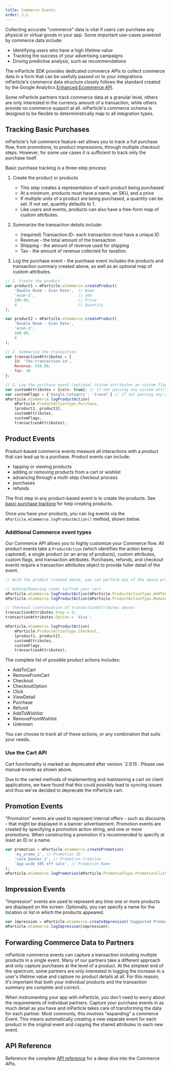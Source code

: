 ```yaml
---
title: Commerce Events
order: 3.2
---
```


Collecting accurate "commerce" data is vital if users can purchase any physical or virtual goods in your app. Some important use-cases powered by commerce data include:

* Identifying users who have a high lifetime value
* Tracking the success of your advertising campaigns
* Driving predictive analysis, such as recommendations

The mParticle SDK provides dedicated commerce APIs to collect commerce data in a form that can be usefully passed on to your integrations. mParticle's commerce data structure closely follows the standard created by the Google Analytics [Enhanced Ecommerce API](https://developers.google.com/analytics/devguides/collection/protocol/v1/parameters#ecomm).

Some mParticle partners track commerce data at a granular level, others are only interested in the currency amount of a transaction, while others provide no commerce support at all. mParticle's commerce schema is designed to be flexible to deterministically map to all integration types.

## Tracking Basic Purchases

mParticle's full commerce feature-set allows you to track a full purchase flow, from promotions, to product impressions, through multiple checkout steps. However, for some use cases it is sufficient to track only the purchase itself.

Basic purchase tracking is a three-step process:

1. Create the product or products
   
   - This step creates a representation of each product being purchased
   - At a minimum, products must have a name, an SKU, and a price
   - If multiple units of a product are being purchased, a quantity can be set. If not set, quantity defaults to 1. 
   - Like users and events, products can also have a free-form map of custom attributes.

2. Summarize the transaction details include:

   - (required) Transaction ID- each transaction must have a unique ID
    - Revenue - the total amount of the transaction
    - Shipping - the amount of revenue used for shipping
    - Tax - the amount of revenue collected for taxation.

3. Log the purchase event - the purchase event includes the products and transaction summary created above, as well as an optional map of custom attributes.

~~~javascript
// 1. Create the product
var product1 = mParticle.eCommerce.createProduct(
    'Double Room - Econ Rate',  // Name
    'econ-1',                   // SKU
    100.00,                     // Price
    4                           // Quantity
);

var product2 = mParticle.eCommerce.createProduct(
    'Double Room - Econ Rate',
    'econ-1', 
    100.00, 
    4
);

// 2. Summarize the transaction
var transactionAttributes = {
    Id: 'foo-transaction-id',
    Revenue: 430.00,
    Tax: 30
};

// 3. Log the purchase event (optional custom attributes an custom flags depending on your );
var customAttributes = {sale: true}; // if not passing any custom attributes, pass null
var customFlags = {'Google.Category': 'travel'} // if not passing any custom flags, pass null
mParticle.eCommerce.logProductAction(
    mParticle.ProductActionType.Purchase,
    [product1, product2],
    customAttributes,
    customFlags,
    transactionAttributes);
~~~

## Product Events

Product-based commerce events measure all interactions with a product that can lead up to a purchase. Product events can include:

* tapping or viewing products
* adding or removing products from a cart or wishlist
* advancing through a multi-step checkout process
* purchases
* refunds

The first step in any product-based event is to create the products. See [basic purchase tracking](#tracking-basic-purchases) for help creating products.

Once you have your products, you can log events via the `mParticle.eCommerce.logProductAction()` method, shown below.

### Additional Commerce event types

Our Commerce API allows you to highly customize your Commerce flow. All product events take a `ProductAction` (which identifies the action being captured), a single product (or an array of products), custom attributes, custom flags, and transaction attributes. Purchases, refunds, and checkout events require a transaction attributes object to provide fuller detail of the event.

~~~javascript
// With the product created above, you can perform any of the above product actions. Some examples include:

// Adding/Removing items to/from your cart
mParticle.eCommerce.logProductAction(mParticle.ProductActionType.AddToCart, product, customAttributes);
mParticle.eCommerce.logProductAction(mParticle.ProductActionType.RemoveFromCart, product, customAttributes);

// Checkout (continuation of transactionAttributes above)
transactionAttributes.Step = 2;
transactionAttributes.Option = 'Visa';

mParticle.eCommerce.logProductAction(
    mParticle.ProductActionType.Checkout,
    [product1, product2],
    customAttributes,
    customFlags,
    transactionAttributes);

~~~

The complete list of possible product actions includes:

* AddToCart
* RemoveFromCart
* Checkout
* CheckoutOption 
* Click
* ViewDetail
* Purchase
* Refund
* AddToWishlist
* RemoveFromWishlist
* Unknown

You can choose to track all of these actions, or any combination that suits your needs.

### Use the Cart API

<aside>Cart functionality is marked as deprecated after version `2.9.15`. Please use manual events as shown above.</aside>

Due to the varied methods of implementing and maintaining a cart on client applications, we have found that this could possibly lead to syncing issues and thus we've decided to deprecate the mParticle cart.

## Promotion Events

"Promotion" events are used to represent internal offers - such as discounts - that might be displayed in a banner advertisement. Promotion events are created by specifying a promotion action string, and one or more promotions. When constructing a promotion it's recommended to specify at least an ID or a name.

~~~javascript
var promotion = mParticle.eCommerce.createPromotion(
    'my_promo_1', // Promotion ID
    'sale_banner_1', // Promotion Creative
    'App-wide 50% off sale', // Promotion Name
);
mParticle.eCommerce.logPromotion(mParticle.PromotionType.PromotionClick, promotion);
~~~


## Impression Events

"Impression" events are used to represent any time one or more products are displayed on the screen. Optionally, you can specify a name for the location or list in which the products appeared.

~~~javascript
var impression = mParticle.eCommerce.createImpression('Suggested Products List', product);
mParticle.eCommerce.logImpression(impression);
~~~

## Forwarding Commerce Data to Partners

mParticle commerce events can capture a transaction including multiple products in a single event. Many of our partners take a different approach and only capture purchases at the level of a product. At the simplest end of the spectrum, some partners are only interested in logging the increase in a user's lifetime value and capture no product details at all. For this reason, it's important that both your individual products and the transaction summary are complete and correct.

When instrumenting your app with mParticle, you don't need to worry about the requirements of individual partners. Capture your purchase events in as much detail as you have and mParticle takes care of transforming the data for each partner. Most commonly, this involves "expanding" a commerce Event. This means automatically creating a new separate event for each product in the original event and copying the shared attributes to each new event.

## API Reference

Reference the complete [API reference](/developers/sdk/web/core-apidocs/classes/mParticle.eCommerce.html) for a deep dive into the Commerce APIs.
